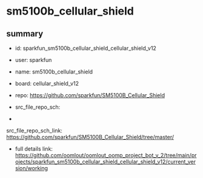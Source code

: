 # sm5100b_cellular_shield
 
## summary 
* id: sparkfun_sm5100b_cellular_shield_cellular_shield_v12
* user: sparkfun
* name: sm5100b_cellular_shield
* board: cellular_shield_v12
* repo: https://github.com/sparkfun/SM5100B_Cellular_Shield



* src_file_repo_sch: 
*
 src_file_repo_sch_link: https://github.com/sparkfun/SM5100B_Cellular_Shield/tree/master/
* full details link: https://github.com/oomlout/oomlout_oomp_project_bot_v_2/tree/main/projects/sparkfun_sm5100b_cellular_shield_cellular_shield_v12/current_version/working  






